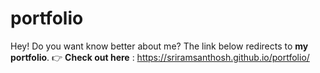 # portfolio

Hey! Do you want know better about me? 
The link below redirects to **my portfolio**.
👉 **Check out here** : https://sriramsanthosh.github.io/portfolio/
